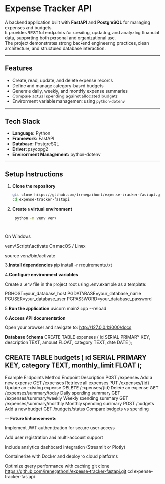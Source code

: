 # Expense Tracker API

A backend application built with **FastAPI** and **PostgreSQL** for managing expenses and budgets.  
It provides RESTful endpoints for creating, updating, and analyzing financial data, supporting both personal and organizational use.  
The project demonstrates strong backend engineering practices, clean architecture, and structured database interaction.

---

## Features
- Create, read, update, and delete expense records  
- Define and manage category-based budgets  
- Generate daily, weekly, and monthly expense summaries  
- Compare actual spending against allocated budgets  
- Environment variable management using `python-dotenv`

---

## Tech Stack
- **Language:** Python  
- **Framework:** FastAPI  
- **Database:** PostgreSQL  
- **Driver:** psycopg2  
- **Environment Management:** python-dotenv  

---

## Setup Instructions

1. **Clone the repository**
   ```bash
   git clone https://github.com/irenegathoni/expense-tracker-fastapi.git
   cd expense-tracker-fastapi
2. **Create a virtual environment**
   ```bash
    python -m venv venv

  
On Windows

venv\Scripts\activate
On macOS / Linux
 
source venv/bin/activate

3.**Install dependencies**
pip install -r requirements.txt

4.**Configure environment variables**

Create a .env file in the project root using .env.example as a template:

PGHOST=your_database_host
PGDATABASE=your_database_name
PGUSER=your_database_user
PGPASSWORD=your_database_password

5.**Run the application**
uvicorn main2:app --reload

6.**Access API documentation**

Open your browser and navigate to:
http://127.0.0.1:8000/docs


**Database Schema**
CREATE TABLE expenses (
    id SERIAL PRIMARY KEY,
    description TEXT,
    amount FLOAT,
    category TEXT,
    date DATE
);

CREATE TABLE budgets (
    id SERIAL PRIMARY KEY,
    category TEXT,
    monthly_limit FLOAT
);
--

Example Endpoints
Method	Endpoint	Description
POST	/expenses	Add a new expense
GET	/expenses	Retrieve all expenses
PUT	/expenses/{id}	Update an existing expense
DELETE	/expenses/{id}	Delete an expense
GET	/expenses/summary/today	Daily spending summary
GET	/expenses/summary/weekly	Weekly spending summary
GET	/expenses/summary/monthly	Monthly spending summary
POST	/budgets	Add a new budget
GET	/budgets/status	Compare budgets vs spending


--
**Future Enhancements**

Implement JWT authentication for secure user access

Add user registration and multi-account support

Include analytics dashboard integration (Streamlit or Plotly)

Containerize with Docker and deploy to cloud platforms

Optimize query performance with caching
   git clone https://github.com/irenegathoni/expense-tracker-fastapi.git
   cd expense-tracker-fastapi
